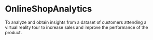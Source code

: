 # OnlineShopAnalytics
To analyze and obtain insights from a dataset of customers attending a virtual reality tour to increase sales and improve the performance of the product.

